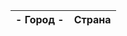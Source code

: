 <head>
  <meta charset="UTF-8">
  <meta http-equiv="Pragma" content="no-cache">
  <script type="text/javascript" src="https://code.jquery.com/jquery-3.1.1.min.js"></script>  
</head>
    
<body>
<script>
let response = fetch("https://study.ps-gkh.ru/v8_nn_zhkh20_study/hs/api/v1/ping/",  {
  headers: {
    Authorization: 'Basic 0J3Rg9C20L3QvtCyINCSLtCfLjowMDAxOTc0'
  }
});
if (response.ok) { // если HTTP-статус в диапазоне 200-299
  // получаем тело ответа (см. про этот метод ниже)
  let json = response.text();
} else {
  alert("Ошибка HTTP: " + response.status);
}; 
 </script>
  
  
<table id="table">
    <thead>
        <tr>
            <th> - Город - </th>
            <th>Страна</th>
        </tr>
    </thead>
    <tbody>
    </tbody>
</table>

<script>
$(document).ready(function(){
    $('body').append('<br/>7 Этот текст добавлен с помощью полного jQuery');
});
</script>

</body>

